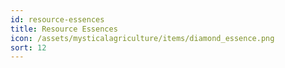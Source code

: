 ```yaml
---
id: resource-essences
title: Resource Essences
icon: /assets/mysticalagriculture/items/diamond_essence.png
sort: 12
---
```



